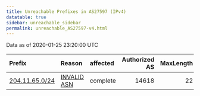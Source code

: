 ```yaml
---
title: Unreachable Prefixes in AS27597 (IPv4)
datatable: true
sidebar: unreachable_sidebar
permalink: unreachable_AS27597-v4.html
---
```


Data as of 2020-01-25 23:20:00 UTC


<div class="datatable-begin"></div>

| Prefix                                                 | Reason                                                                                                | affected   |   Authorized AS |   MaxLength | Anchor                           |   unreachable /24s |
|:-------------------------------------------------------|:------------------------------------------------------------------------------------------------------|:-----------|----------------:|------------:|:---------------------------------|-------------------:|
| [204.11.65.0/24](https://stat.ripe.net/204.11.65.0/24) | [INVALID ASN](https://rpki-validator.ripe.net/announcement-preview?asn=AS27597&prefix=204.11.65.0/24) | complete   |           14618 |          22 | [ARIN](unreachable_ARIN-v4.html) |                  1 |

<div class="datatable-end"></div>